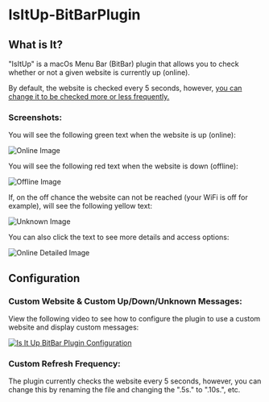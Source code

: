 # IsItUp-BitBarPlugin

## What is It?

"IsItUp" is a macOs Menu Bar (BitBar) plugin that allows you to check whether or not a given website is currently up (online).

By default, the website is checked every 5 seconds, however, [you can change it to be checked more or less frequently.](#custom-refresh-frequency)

### Screenshots:

You will see the following green text when the website is up (online):

![Online Image](https://i.imgur.com/ozQvEOt.jpg)

You will see the following red text when the website is down (offline):

![Offline Image](https://i.imgur.com/Xl9VYt4.jpg)

If, on the off chance the website can not be reached (your WiFi is off for example), will see the following yellow text:

![Unknown Image](https://i.imgur.com/SgtKs6v.jpg)

You can also click the text to see more details and access options:

![Online Detailed Image](https://i.imgur.com/57DoS0L.jpg)

## Configuration

### Custom Website & Custom Up/Down/Unknown Messages:

View the following video to see how to configure the plugin to use a custom website and display custom messages:

[![Is It Up BitBar Plugin Configuration](https://img.youtube.com/vi/RabLueZhcKI/0.jpg)](https://www.youtube.com/watch?v=RabLueZhcKI)

### Custom Refresh Frequency:

The plugin currently checks the website every 5 seconds, however, you can change this by renaming the file and changing the ".5s." to ".10s.", etc.
